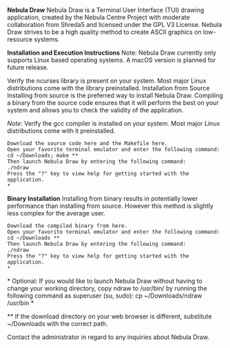 **Nebula Draw**
Nebula Draw is a Terminal User Interface (TUI) drawing application, created by the Nebula Centre Project with moderate collaboration from Shreda5 and licensed under the GPL V3 License. Nebula Draw strives to be a high quality method to create ASCII graphics on low-resource systems.

**Installation and Execution Instructions**
Note: Nebula Draw currently only supports Linux based operating systems. A macOS version is planned for future release.

Verify the ncurses library is present on your system. Most major Linux distributions come with the library preinstalled.
Installation from Source
Installing from source is the preferred way to install Nebula Draw. Compiling a binary from the source code ensures that it will perform the best on your system and allows you to check the validity of the application.

_Note_: Verify the gcc compiler is installed on your system. Most major Linux distributions come with it preinstalled.

    Download the source code here and the Makefile here.
    Open your favorite terminal emulator and enter the following command:
    cd ~/Downloads; make **
    Then launch Nebula Draw by entering the following command:
    ./ndraw
    Press the "?" key to view help for getting started with the application.
    * 

**Binary Installation**
Installing from binary results in potentially lower performance than installing from source. However this method is slightly less complex for the average user.

    Download the compiled binary from here.
    Open your favorite terminal emulator and enter the following command:
    cd ~/Downloads **
    Then launch Nebula Draw by entering the following command:
    ./ndraw
    Press the "?" key to view help for getting started with the application.
    * 

\* Optional: If you would like to launch Nebula Draw without having to change your working directory, copy ndraw to /usr/bin/ by running the following command as superuser (su, sudo):
cp ~/Downloads/ndraw /usr/bin *

** If the download directory on your web browser is different, substitute ~/Downloads with the correct path.

Contact the administrator in regard to any inquiries about Nebula Draw. 
